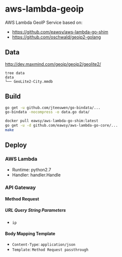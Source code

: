 # aws-lambda-geoip

AWS Lambda GeoIP Service based on:

- https://github.com/eawsy/aws-lambda-go-shim
- https://github.com/oschwald/geoip2-golang

## Data

http://dev.maxmind.com/geoip/geoip2/geolite2/

```
tree data
data
└── GeoLite2-City.mmdb
```

## Build

```bash
go get -u github.com/jteeuwen/go-bindata/...
go-bindata -nocompress -o data.go data/
```

```bash
docker pull eawsy/aws-lambda-go-shim:latest
go get -u -d github.com/eawsy/aws-lambda-go-core/...
make
```

## Deploy

### AWS Lambda

- Runtime: python2.7
- Handler: handler.Handle

### API Gateway

#### Method Request

##### URL Query String Parameters

- `ip`

#### Body Mapping Template

- `Content-Type`: `application/json`
- `Template`: `Method Request passthrough`
